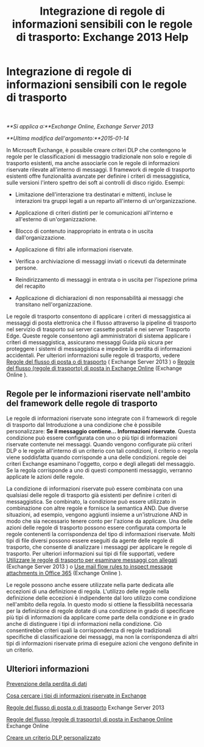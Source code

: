 ﻿---
title: 'Integrazione di regole di informazioni sensibili con le regole di trasporto: Exchange 2013 Help'
TOCTitle: Integrazione di regole di informazioni sensibili con le regole di trasporto
ms:assetid: feb014a7-89dd-4f2d-a06d-52806ce435d4
ms:mtpsurl: https://technet.microsoft.com/it-it/library/JJ150583(v=EXCHG.150)
ms:contentKeyID: 50479814
ms.date: 05/22/2018
mtps_version: v=EXCHG.150
ms.translationtype: MT
---

# Integrazione di regole di informazioni sensibili con le regole di trasporto

 

_**Si applica a:**Exchange Online, Exchange Server 2013_

_**Ultima modifica dell'argomento:**2015-01-14_

In Microsoft Exchange, è possibile creare criteri DLP che contengono le regole per le classificazioni di messaggio tradizionale non solo e regole di trasporto esistenti, ma anche associarle con le regole di informazioni riservate rilevate all'interno di messaggi. Il framework di regole di trasporto esistenti offre funzionalità avanzate per definire i criteri di messaggistica, sulle versioni l'intero spettro dei soft ai controlli di disco rigido. Esempi:

  - Limitazione dell'interazione tra destinatari e mittenti, incluse le interazioni tra gruppi legati a un reparto all'interno di un'organizzazione.

  - Applicazione di criteri distinti per le comunicazioni all'interno e all'esterno di un'organizzazione.

  - Blocco di contenuto inappropriato in entrata o in uscita dall'organizzazione.

  - Applicazione di filtri alle informazioni riservate.

  - Verifica o archiviazione di messaggi inviati o ricevuti da determinate persone.

  - Reindirizzamento di messaggi in entrata o in uscita per l'ispezione prima del recapito

  - Applicazione di dichiarazioni di non responsabilità ai messaggi che transitano nell'organizzazione.

Le regole di trasporto consentono di applicare i criteri di messaggistica ai messaggi di posta elettronica che il flusso attraverso la pipeline di trasporto nel servizio di trasporto sui server cassette postali e nei server Trasporto Edge. Queste regole consentono agli amministratori di sistema applicare i criteri di messaggistica, assicurano messaggi Guida più sicura per proteggere i sistemi di messaggistica e impedire la perdita di informazioni accidentali. Per ulteriori informazioni sulle regole di trasporto, vedere [Regole del flusso di posta o di trasporto](mail-flow-rules-transport-rules-in-exchange-2013-exchange-2013-help.md) ( Exchange Server 2013 ) o [Regole del flusso (regole di trasporto) di posta in Exchange Online](https://technet.microsoft.com/it-it/library/jj919238\(v=exchg.150\)) (Exchange Online ).

## Regole per le informazioni riservate nell'ambito del framework delle regole di trasporto

Le regole di informazioni riservate sono integrate con il framework di regole di trasporto dal Introduzione a una condizione che è possibile personalizzare: **Se il messaggio contiene... Informazioni riservate**. Questa condizione può essere configurata con uno o più tipi di informazioni riservate contenute nei messaggi. Quando vengono configurate più criteri DLP o le regole all'interno di un criterio con tali condizioni, il criterio o regola viene soddisfatta quando corrisponde a una delle condizioni. regole dei criteri Exchange esaminano l'oggetto, corpo e degli allegati del messaggio. Se la regola corrisponde a uno di questi componenti messaggio, verranno applicate le azioni delle regole.

La condizione di informazioni riservate può essere combinata con una qualsiasi delle regole di trasporto già esistenti per definire i criteri di messaggistica. Se combinato, la condizione può essere utilizzato in combinazione con altre regole e fornisce la semantica AND. Due diverse situazioni, ad esempio, vengono aggiunti insieme a un'istruzione AND in modo che sia necessario tenere conto per l'azione da applicare. Una delle azioni delle regole di trasporto possono essere configurata comporta le regole contenenti la corrispondenza del tipo di informazioni riservate. Molti tipi di file diversi possono essere eseguiti da agente delle regole di trasporto, che consente di analizzare i messaggi per applicare le regole di trasporto. Per ulteriori informazioni sui tipi di file supportati, vedere [Utilizzare le regole di trasporto per esaminare messaggi con allegati](use-transport-rules-to-inspect-message-attachments-exchange-2013-help.md) (Exchange Server 2013 ) o [Use mail flow rules to inspect message attachments in Office 365](https://technet.microsoft.com/it-it/library/jj919236\(v=exchg.150\)) (Exchange Online ).

Le regole possono anche essere utilizzate nella parte dedicata alle eccezioni di una definizione di regola. L'utilizzo delle regole nella definizione delle eccezioni è indipendente dal loro utilizzo come condizione nell'ambito della regola. In questo modo si ottiene la flessibilità necessaria per la definizione di regole dotate di una condizione in grado di specificare più tipi di informazioni da applicare come parte della condizione e in grado anche di distinguere i tipi di informazioni nella condizione. Ciò consentirebbe criteri quali la corrispondenza di regole tradizionali specifiche di classificazione dei messaggi, ma non la corrispondenza di altri tipi di informazioni riservate prima di eseguire azioni che vengono definite in un criterio.

## Ulteriori informazioni

[Prevenzione della perdita di dati](technical-overview-of-dlp-data-loss-prevention-in-exchange.md)

[Cosa cercare i tipi di informazioni riservate in Exchange](what-the-sensitive-information-types-in-exchange-look-for-exchange-online-help.md)

[Regole del flusso di posta o di trasporto](mail-flow-rules-transport-rules-in-exchange-2013-exchange-2013-help.md) Exchange Server 2013

[Regole del flusso (regole di trasporto) di posta in Exchange Online](https://technet.microsoft.com/it-it/library/jj919238\(v=exchg.150\)) Exchange Online

[Creare un criterio DLP personalizzato](create-a-custom-dlp-policy-exchange-2013-help.md)

